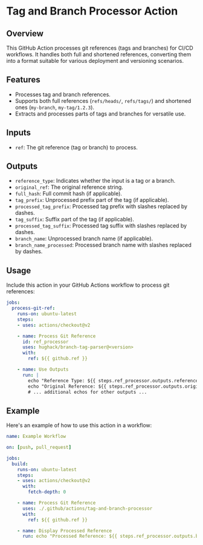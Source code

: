 # Tag and Branch Processor Action

## Overview
This GitHub Action processes git references (tags and branches) for CI/CD workflows. It handles both full and shortened references, converting them into a format suitable for various deployment and versioning scenarios.

## Features
- Processes tag and branch references.
- Supports both full references (`refs/heads/`, `refs/tags/`) and shortened ones (`my-branch`, `my-tag/1.2.3`).
- Extracts and processes parts of tags and branches for versatile use.

## Inputs

- `ref`: The git reference (tag or branch) to process.

## Outputs

- `reference_type`: Indicates whether the input is a tag or a branch.
- `original_ref`: The original reference string.
- `full_hash`: Full commit hash (if applicable).
- `tag_prefix`: Unprocessed prefix part of the tag (if applicable).
- `processed_tag_prefix`: Processed tag prefix with slashes replaced by dashes.
- `tag_suffix`: Suffix part of the tag (if applicable).
- `processed_tag_suffix`: Processed tag suffix with slashes replaced by dashes.
- `branch_name`: Unprocessed branch name (if applicable).
- `branch_name_processed`: Processed branch name with slashes replaced by dashes.

## Usage

Include this action in your GitHub Actions workflow to process git references:

```yaml
jobs:
  process-git-ref:
    runs-on: ubuntu-latest
    steps:
    - uses: actions/checkout@v2

    - name: Process Git Reference
      id: ref_processor
      uses: hughack/branch-tag-parser@<version>
      with:
        ref: ${{ github.ref }}

    - name: Use Outputs
      run: |
        echo "Reference Type: ${{ steps.ref_processor.outputs.reference_type }}"
        echo "Original Reference: ${{ steps.ref_processor.outputs.original_ref }}"
        # ... additional echos for other outputs ...
```

## Example

Here's an example of how to use this action in a workflow:

```yaml
name: Example Workflow

on: [push, pull_request]

jobs:
  build:
    runs-on: ubuntu-latest
    steps:
    - uses: actions/checkout@v2
      with:
        fetch-depth: 0

    - name: Process Git Reference
      uses: ./.github/actions/tag-and-branch-processor
      with:
        ref: ${{ github.ref }}

    - name: Display Processed Reference
      run: echo "Processed Reference: ${{ steps.ref_processor.outputs.branch_name_processed }}"
```
